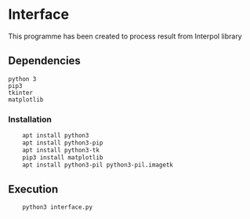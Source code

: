 # Interface

This programme has been created to process result from Interpol library

## Dependencies

	python 3
	pip3
	tkinter
	matplotlib

### Installation
```bash
	apt install python3
	apt install python3-pip
	apt install python3-tk
	pip3 install matplotlib
	apt install python3-pil python3-pil.imagetk
```

## Execution
```bash
	python3 interface.py
```
